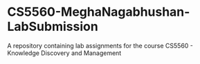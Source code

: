 # CS5560-MeghaNagabhushan-LabSubmission
A repository containing lab assignments for the course CS5560 - Knowledge Discovery and Management
